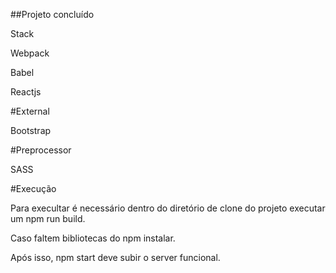 ##Projeto concluído

Stack

Webpack

Babel

Reactjs

#External

Bootstrap

#Preprocessor

SASS

#Execução

Para execultar é necessário dentro do diretório de clone do projeto
executar um npm run build.

Caso faltem bibliotecas do npm instalar.

Após isso, npm start deve subir o server funcional.
